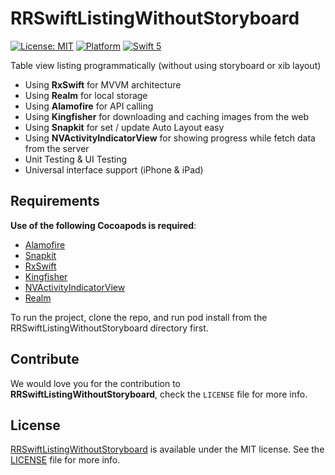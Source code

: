 # RRSwiftListingWithoutStoryboard

[![License: MIT](https://img.shields.io/badge/license-MIT-green.svg?style=flat)](https://github.com/Rahul-Mayani/RRSwiftListingWithoutStoryboard/blob/master/LICENSE)
[![Platform](https://img.shields.io/cocoapods/p/PagingTableView.svg?style=flat)](https://github.com/Rahul-Mayani/RRSwiftListingWithoutStoryboard/tree/master/RRSwiftListingWithoutStoryboard/)
[![Swift 5](https://img.shields.io/badge/Swift-5.1-orange.svg?style=flat)](https://developer.apple.com/swift/)

Table view listing programmatically (without using storyboard or xib layout)

- Using **RxSwift** for MVVM architecture
- Using **Realm** for local storage
- Using **Alamofire** for API calling
- Using **Kingfisher** for downloading and caching images from the web
- Using **Snapkit** for set / update Auto Layout easy
- Using **NVActivityIndicatorView** for showing progress while fetch data from the server
- Unit Testing & UI Testing
- Universal interface support (iPhone & iPad)

## Requirements

**Use of the following Cocoapods is required**: 

- [Alamofire](https://github.com/Alamofire/Alamofire)
- [Snapkit](https://github.com/SnapKit/SnapKit)
- [RxSwift](https://github.com/ReactiveX/RxSwift)
- [Kingfisher](https://github.com/onevcat/Kingfisher)
- [NVActivityIndicatorView](https://github.com/ninjaprox/NVActivityIndicatorView)
- [Realm](https://github.com/realm/realm-cocoa)


To run the project, clone the repo, and run pod install from the RRSwiftListingWithoutStoryboard directory first.


## Contribute 

We would love you for the contribution to **RRSwiftListingWithoutStoryboard**, check the ``LICENSE`` file for more info.


## License

[RRSwiftListingWithoutStoryboard](https://github.com/Rahul-Mayani/RRSwiftListingWithoutStoryboard/tree/master/RRSwiftListingWithoutStoryboard/RRSwiftListingWithoutStoryboard) is available under the MIT license. See the [LICENSE](https://github.com/Rahul-Mayani/RRSwiftListingWithoutStoryboard/blob/master/LICENSE) file for more info.

